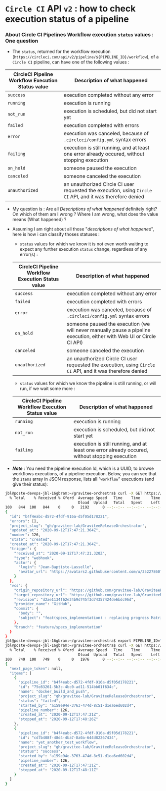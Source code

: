 # `Circle CI` API `v2` : how to check execution status of a pipeline

### About Circle CI Pipelines Workflow execution `status` values : One question



* The `status`, returned for the workflow execution (`https://circleci.com/api/v2/pipeline/${PIPELINE_ID}/workflow`), of a `Circle CI` pipeline, can have one of the following values :

| CircleCI Pipeline Workflow Execution Status value  |  Description  of what happened                                                                  |
|----------------------------------------------------|-------------------------------------------------------------------------------------------------|
| `success`                                          |  execution completed without any error                                                          |
| `running`                                          |  execution is running                                                                           |
| `not_run`                                          |  execution is scheduled, but did not start yet                                                  |
| `failed`                                           |  execution completed with errors                                                                |
| `error`                                            |  execution was canceled, because of `.circleci/config.yml` syntax errors                        |
| `failing`                                          |  execution is still running, and at least one error already occured, without stopping execution |
| `on_hold`                                          |  someone paused the execution                                                                   |
| `canceled`                                         |  someone canceled the execution                                                                 |
| `unauthorized`                                     |  an unauthorized Circle CI user requested the execution, using `Circle CI` API, and it was therefore denied |

* My question is : Are all _Descriptions of what happened_ definitely right? On which of them am I wrong ? Where I am wrong, what does the value means (What happened) ?

* Assuming I am right about all those "_descriptions of what happened_", here is how i can classify thoses statuses :

  * `status` values for which we know it is not even worth waiting to expect any further execution `status` change, regardless of any error(s) :

  | CircleCI Pipeline Workflow Execution Status value  |  Description  of what happened                                                                  |
  |----------------------------------------------------|-------------------------------------------------------------------------------------------------|
  | `success`                                          |  execution completed without any error                                                          |
  | `failed`                                           |  execution completed with errors                                                                |
  | `error`                                            |  execution was canceled, because of `.circleci/config.yml` syntax errors                        |
  | `on_hold`                                          |  someone paused the execution (we will never manually pause a pipeline execution, either with Web UI or Circle CI API)                                                                  |
  | `canceled`                                         |  someone canceled the execution                                                                 |
  | `unauthorized`                                     |  an unauthorized Circle CI user requested the execution, using `Circle CI` API, and it was therefore denied |

  * `status` values for which we know the pipeline is still running, or will run, if we wait some more :

  | CircleCI Pipeline Workflow Execution Status value  |  Description  of what happened                                                                  |
  |----------------------------------------------------|-------------------------------------------------------------------------------------------------|
  | `running`                                          |  execution is running                                                                           |
  | `not_run`                                          |  execution is scheduled, but did not start yet                                                  |
  | `failing`                                          |  execution is still running, and at least one error already occured, without stopping execution |


* _**Note**_ : You need the pipeline execution Id, which is a UUID, to browse workflows executions, of a pipeline execution. Below, you can see that the `ìtems` array in JSON response, lists all "`workflow`" executions (and give their status):

```bash
jbl@poste-devops-jbl-16gbram:~/gravitee-orchestra$ curl -X GET https://circleci.com/api/v2/project/gh/gravitee-lab/GraviteeReleaseOrchestrator/pipeline/126 -H 'Accept: application/json' -H "Circle-Token: ${CCI_API_KEY}" | jq .
  % Total    % Received % Xferd  Average Speed   Time    Time     Time  Current
                                 Dload  Upload   Total   Spent    Left  Speed
100   844  100   844    0     0   2192      0 --:--:-- --:--:-- --:--:--  2192
{
  "id": "b4f4eabc-d572-4fdf-916a-d5f05d178221",
  "errors": [],
  "project_slug": "gh/gravitee-lab/GraviteeReleaseOrchestrator",
  "updated_at": "2020-09-12T17:47:21.364Z",
  "number": 126,
  "state": "created",
  "created_at": "2020-09-12T17:47:21.364Z",
  "trigger": {
    "received_at": "2020-09-12T17:47:21.320Z",
    "type": "webhook",
    "actor": {
      "login": "Jean-Baptiste-Lasselle",
      "avatar_url": "https://avatars2.githubusercontent.com/u/35227860?v=4"
    }
  },
  "vcs": {
    "origin_repository_url": "https://github.com/gravitee-lab/GraviteeReleaseOrchestrator",
    "target_repository_url": "https://github.com/gravitee-lab/GraviteeReleaseOrchestrator",
    "revision": "d2ae1134f62e24b9d745f3d74357424de6bdc96d",
    "provider_name": "GitHub",
    "commit": {
      "body": "",
      "subject": "feat(specs_implementation) : replacing progress Matrix with Observable Stream pattern everywhere #22"
    },
    "branch": "feature/specs_implementation"
  }
}
jbl@poste-devops-jbl-16gbram:~/gravitee-orchestra$ export PIPELINE_ID="b4f4eabc-d572-4fdf-916a-d5f05d178221"
jbl@poste-devops-jbl-16gbram:~/gravitee-orchestra$ curl -X GET https://circleci.com/api/v2/pipeline/${PIPELINE_ID}/workflow -H 'Accept: application/json' -H "Circle-Token: ${CCI_API_KEY}" | jq .
  % Total    % Received % Xferd  Average Speed   Time    Time     Time  Current
                                 Dload  Upload   Total   Spent    Left  Speed
100   749  100   749    0     0   1976      0 --:--:-- --:--:-- --:--:--  1976
{
  "next_page_token": null,
  "items": [
    {
      "pipeline_id": "b4f4eabc-d572-4fdf-916a-d5f05d178221",
      "id": "75e83261-5b3c-4bc0-ad11-514bb01f634c",
      "name": "docker_build_and_push",
      "project_slug": "gh/gravitee-lab/GraviteeReleaseOrchestrator",
      "status": "failed",
      "started_by": "a159e94e-3763-474d-8c51-d1ea6ed602d4",
      "pipeline_number": 126,
      "created_at": "2020-09-12T17:47:21Z",
      "stopped_at": "2020-09-12T17:48:26Z"
    },
    {
      "pipeline_id": "b4f4eabc-d572-4fdf-916a-d5f05d178221",
      "id": "cd7b408f-48d4-4ba7-8a0a-644d82267434",
      "name": "yet_another_test_workflow",
      "project_slug": "gh/gravitee-lab/GraviteeReleaseOrchestrator",
      "status": "success",
      "started_by": "a159e94e-3763-474d-8c51-d1ea6ed602d4",
      "pipeline_number": 126,
      "created_at": "2020-09-12T17:47:21Z",
      "stopped_at": "2020-09-12T17:48:11Z"
    }
  ]
}

```
